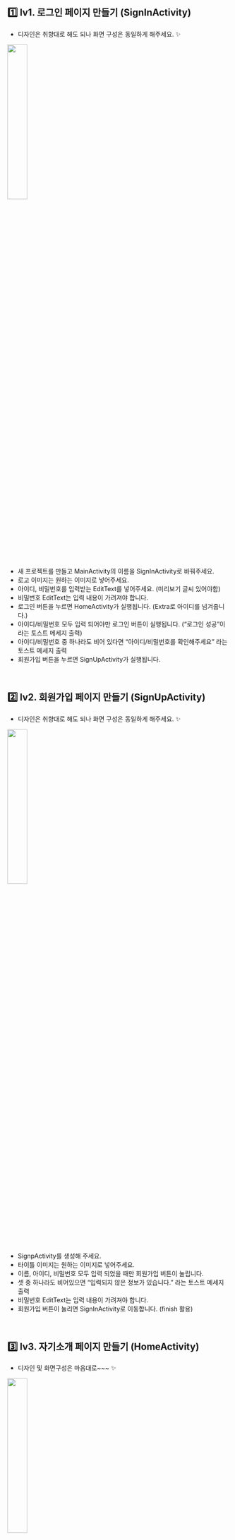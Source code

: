 1️⃣ **lv1. 로그인 페이지 만들기 (SignInActivity)**
---
- 디자인은 취향대로 해도 되나 화면 구성은 동일하게 해주세요. ✨
<img width="30%" src="https://user-images.githubusercontent.com/139092551/258107423-7f665f8f-3402-44e7-abe8-61508deaaebf.png"/>

- 새 프로젝트를 만들고 MainActivity의 이름을 SignInActivity로 바꿔주세요.
- 로고 이미지는 원하는 이미지로 넣어주세요.
- 아이디, 비밀번호를 입력받는 EditText를 넣어주세요. (미리보기 글씨 있어야함)
- 비밀번호 EditText는 입력 내용이 가려져야 합니다.
- 로그인 버튼을 누르면 HomeActivity가 실행됩니다. (Extra로 아이디를 넘겨줍니다.)
- 아이디/비밀번호 모두 입력 되어야만 로그인 버튼이 실행됩니다. (“로그인 성공”이라는  토스트 메세지 출력)
- 아이디/비밀번호 중 하나라도 비어 있다면 “아이디/비밀번호를 확인해주세요” 라는 토스트 메세지 출력
- 회원가입 버튼을 누르면 SignUpActivity가 실행됩니다.

<br/>


2️⃣ **lv2. 회원가입 페이지 만들기 (SignUpActivity)**
---
- 디자인은 취향대로 해도 되나 화면 구성은 동일하게 해주세요. ✨

<img width="30%" src="https://user-images.githubusercontent.com/139092551/258402734-219a4bb2-3c47-4fe2-aaa1-f274acbf5144.png"/>

- SignpActivity를 생성해 주세요.
- 타이틀 이미지는 원하는 이미지로 넣어주세요.
- 이름, 아이디, 비밀번호 모두 입력 되었을 때만 회원가입 버튼이 눌립니다.
- 셋 중 하나라도 비어있으면 “입력되지 않은 정보가 있습니다.” 라는 토스트 메세지 출력
- 비밀번호 EditText는 입력 내용이 가려져야 합니다.
- 회원가입 버튼이 눌리면 SignInActivity로 이동합니다. (finish 활용)

<br/>


3️⃣ **lv3. 자기소개 페이지 만들기 (HomeActivity)**
---
- 디자인 및 화면구성은 마음대로~~~ ✨

<img width="30%" src="https://user-images.githubusercontent.com/139092551/258402837-9b666d05-c0d4-4e54-807a-24108de2b503.png"/>

- HomeActivity를 생성해 주세요.
- SignInActivity에서 받은 extra data(아이디)를 화면에 표시해주세요.
- ImageView, TextView 외에 각종 Widget을 활용해 자유롭게 화면을 디자인 해주세요.
    - 이름, 나이, MBTI 등 자기소개등이 들어가는 위젯을 자유롭게 디자인해주세요.
- 종료 버튼이 눌리면 SignInActivity로 이동합니다. (finish 활용)

<br/>


⚙ **선택과제 : 필수는 아니에요~**
---
선택 과제는 안드로이드 앱개발 입문 강의를 기반으로 하지만 한 걸음 더 성장하기 위해 고민하며 공부한 후 구현하는 과제 입니다.  혼자, 또는 팀원과 함께 공부하며 도전해보세요!!

### 1. **화면 이동 + @**

- 회원 가입페이지에서 입력한 아이디/비밀번호가 로그인 화면으로 돌아올 때 자동 입력되는 기능!
- Hint! `registerForActivityResult` 를 알아봅시다.
- [참고 영상] (https://github.com/thundevistan/IntroduceAPP/issues/7#issue-1837803090)

### 2. 자기 소개 랜덤 사진

- 5장의 사진을 등록합니다. (drawable 폴더)
- 자기소개 페이지가 시작될 때 5장 중 랜덤으로 1장의 사진이 표시됩니다.
- [참고 영상] (https://github.com/thundevistan/IntroduceAPP/issues/7#issue-1837803090)
